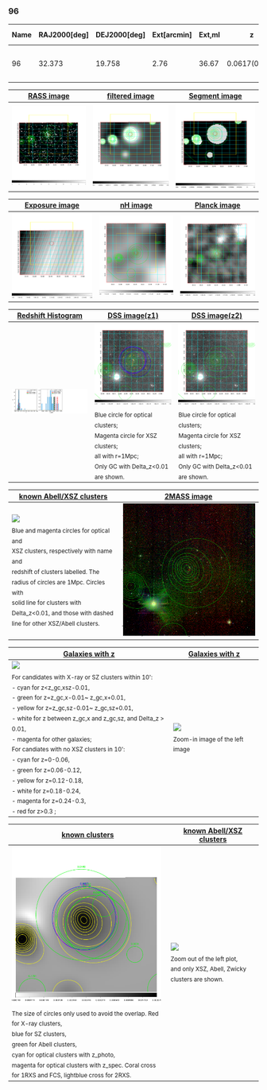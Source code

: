 <div STYLE="page-break-after: always;"></div>

### 96

|Name|RAJ2000[deg]|DEJ2000[deg] |Ext[arcmin]| Ext,ml | z | z_src| C|GC(XSZ,Delta_z<0.01)| GC(OPT,Delta_z<0.01)|GC| R_sig[arcmin] | R500[arcmin] | R500[Mpc]| CRsig[c/s] | CR500[c/s] |L500[1E44 erg/s]|F500[1E-12 erg/s/cm^2]| M500[1E14 Msun]|Tx[keV]|Cnt_sig|Beta|Rc[arcmin]|Comment|Alias|
|---|---|---|---|---|---|------|---|--------|---------|----------|---|---|---|---|---|---|---|---|---|---|---|---|---|---|
|96| 32.373| 19.758| 2.76| 36.67| 0.0617(0.005)| z1, z_xsz| B| MCXC, Tar| A, N, W| A, MCXC, N, Tar, W| 11.725| 10.801| 0.771| 0.220(0.047)| 0.217(0.046)| 0.334(0.033)| 3.647(0.362)| 1.38(0.07)| 2.66(0.08)| 65.7| 0.723(-0.138+0.170)| 3.630(-1.215+1.253)| -| k343|

|[RASS image](../image/96/96_img.pdf)|[filtered image](../image/96/96_fil.pdf)|[Segment image](../image/96/96_seg.pdf)|
|-------------------|--------------------|-------------------|
| <img src="../image/96/96_img.png" width="300">  | <img src="../image/96/96_fil.png" width="300">   | <img src="../image/96/96_seg.png" width="300">  |

|[Exposure image](../image/96/96_mex.pdf)| [nH image](../image/96/96_nh.pdf)| [Planck image](../image/96/96_p.pdf)|
|-------------------|--------------------|-------------------|
|<img src="../image/96/96_mex.png" width="300">   | <img src="../image/96/96_nh.png" width="300">    | <img src="../image/96/96_p.png" width="300"> |

|[Redshift Histogram](../image/96/96_zg.pdf) | [DSS image(z1)](../image/96/96_dss_z1.pdf)      |  [DSS image(z2)](../image/96/96_dss_z2.pdf)    |
|-------------------|--------------------|-------------------|
|<img src="../image/96/96_zg.png" width="300"> |<img src="../image/96/96_dss_z1.png" width="300"> <sub><br>Blue circle for optical clusters; <br>Magenta circle for XSZ clusters; <br>all with r=1Mpc; <br>Only GC with Delta_z<0.01 are shown. </sub>| <img src="../image/96/96_dss_z2.png" width="300"><sub><br>Blue circle for optical clusters; <br>Magenta circle for XSZ clusters; <br>all with r=1Mpc; <br>Only GC with Delta_z<0.01 are shown. </sub> |

|[known Abell/XSZ clusters](../image/96/96_m.pdf) | [2MASS image](../image/96/96_2mass.pdf)      |
|-------------------|-------------------|
|<img src=../image/96/96_m.png width="300"> <br><sub>Blue and magenta circles for optical and <br>XSZ clusters, respectively with name and <br>redshift of clusters labelled. The <br>radius of circles are 1Mpc. Circles with <br>solid line for clusters with <br>Delta_z<0.01, and those with dashed <br>line for other XSZ/Abell clusters.        </sub>|<img src="../image/96/96_2mass.png" width="300">  |

|[Galaxies with z](../image/96/96_opt_ned.pdf) |[Galaxies with z](../image/96/96_opt_ned_zoom.pdf) |
|-------------------|-------------------|
| <img src=../image/96/96_opt_ned.png width="300"> <br><sub> For candidates with X-ray or SZ clusters within 10': <br> - cyan for z<z_gc,xsz-0.01, <br> - green for z=z_gc,x-0.01~ z_gc,x+0.01, <br> - yellow for z=z_gc,sz-0.01~ z_gc,sz+0.01, <br> - white for z between z_gc,x and z_gc,sz, and Delta_z > 0.01, <br> - magenta for other galaxies; <br>For candiates with no XSZ clusters in 10': <br> - cyan for z=0-0.06, <br> - green for z=0.06-0.12, <br> - yellow for z=0.12-0.18, <br> - white for z=0.18-0.24, <br> - magenta for z=0.24-0.3, <br> - red for z>0.3 ;  </sub>|<img src=../image/96/96_opt_ned_zoom.png width="300">  <br><sub> Zoom-in image of the left image</sub>|

|[known clusters](../image/96/96_gc.pdf) |[known Abell/XSZ clusters](../image/96/96_gc_large.pdf) |
|-------------------|-------------------|
| <img src=../image/96/96_gc.png width="300"> <br><sub> The size of circles only used to avoid the overlap. Red for X-ray clusters, <br> blue for SZ clusters, <br> green for Abell clusters, <br> cyan for optical clusters with z_photo, <br> magenta for optical clusters with z_spec. Coral cross for 1RXS and FCS, lightblue cross for 2RXS. </sub>|<img src=../image/96/96_gc_large.png width="300"> <br><sub> Zoom out of the left plot, <br> and only XSZ, Abell, Zwicky clusters are shown. </sub> |



